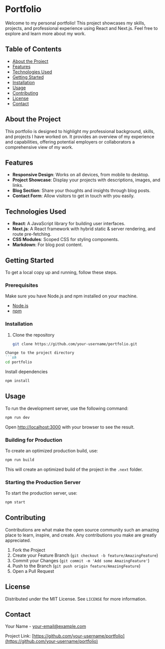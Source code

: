 # Portfolio

Welcome to my personal portfolio! This project showcases my skills, projects, and professional experience using React and Next.js. Feel free to explore and learn more about my work.

## Table of Contents

- [About the Project](#about-the-project)
- [Features](#features)
- [Technologies Used](#technologies-used)
- [Getting Started](#getting-started)
- [Installation](#installation)
- [Usage](#usage)
- [Contributing](#contributing)
- [License](#license)
- [Contact](#contact)

## About the Project

This portfolio is designed to highlight my professional background, skills, and projects I have worked on. It provides an overview of my experience and capabilities, offering potential employers or collaborators a comprehensive view of my work.

## Features

- **Responsive Design**: Works on all devices, from mobile to desktop.
- **Project Showcase**: Display your projects with descriptions, images, and links.
- **Blog Section**: Share your thoughts and insights through blog posts.
- **Contact Form**: Allow visitors to get in touch with you easily.

## Technologies Used

- **React**: A JavaScript library for building user interfaces.
- **Next.js**: A React framework with hybrid static & server rendering, and route pre-fetching.
- **CSS Modules**: Scoped CSS for styling components.
- **Markdown**: For blog post content.

## Getting Started

To get a local copy up and running, follow these steps.

### Prerequisites

Make sure you have Node.js and npm installed on your machine.

- [Node.js](https://nodejs.org/)
- [npm](https://www.npmjs.com/)

### Installation

1. Clone the repository
   ```sh
   git clone https://github.com/your-username/portfolio.git
```markdown
Change to the project directory
```sh
cd portfolio
```

Install dependencies
```sh
npm install
```

## Usage

To run the development server, use the following command:
```sh
npm run dev
```
Open [http://localhost:3000](http://localhost:3000) with your browser to see the result.

### Building for Production

To create an optimized production build, use:
```sh
npm run build
```
This will create an optimized build of the project in the `.next` folder.

### Starting the Production Server

To start the production server, use:
```sh
npm start
```

## Contributing

Contributions are what make the open source community such an amazing place to learn, inspire, and create. Any contributions you make are greatly appreciated.

1. Fork the Project
2. Create your Feature Branch (`git checkout -b feature/AmazingFeature`)
3. Commit your Changes (`git commit -m 'Add some AmazingFeature'`)
4. Push to the Branch (`git push origin feature/AmazingFeature`)
5. Open a Pull Request

## License

Distributed under the MIT License. See `LICENSE` for more information.

## Contact

Your Name - [your-email@example.com](mailto:your-email@example.com)

Project Link: [https://github.com/your-username/portfolio](https://github.com/your-username/portfolio)
```

